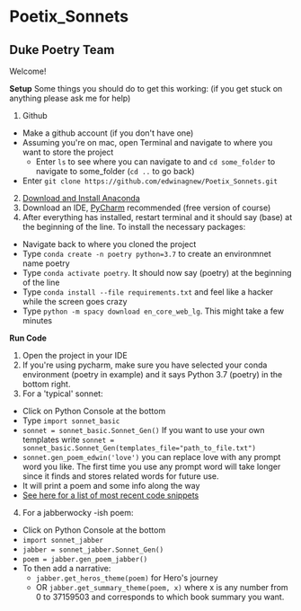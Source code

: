 # Poetix_Sonnets

## Duke Poetry Team

Welcome!

**Setup**
Some things you should do to get this working: (if you get stuck on anything please ask me for help)
1. Github 
  - Make a github account (if you don't have one)
  - Assuming you're on mac, open Terminal and navigate to where you want to store the project
    - Enter `ls` to see where you can navigate to and `cd some_folder` to navigate to some_folder (`cd ..` to go back)
  - Enter `git clone https://github.com/edwinagnew/Poetix_Sonnets.git`
2. [Download and Install Anaconda](https://docs.anaconda.com/anaconda/install/mac-os/)
3. Download an IDE, [PyCharm](https://www.jetbrains.com/pycharm/promo/anaconda/) recommended (free version of course)
4. After everything has installed, restart terminal and it should say (base) at the beginning of the line. To install the necessary packages:
  - Navigate back to where you cloned the project
  - Type `conda create -n poetry python=3.7` to create an environmnet name poetry
  - Type `conda activate poetry`. It should now say (poetry) at the beginning of the line
  - Type `conda install --file requirements.txt` and feel like a hacker while the screen goes crazy
  - Type `python -m spacy download en_core_web_lg`. This might take a few minutes

**Run Code**
1. Open the project in your IDE
2. If you're using pycharm, make sure you have selected your conda environment (poetry in example) and it says Python 3.7 (poetry) in the bottom right.
3. For a 'typical' sonnet:
  - Click on Python Console at the bottom
  - Type `import sonnet_basic`
  - `sonnet = sonnet_basic.Sonnet_Gen()` If you want to use your own templates write `sonnet = sonnet_basic.Sonnet_Gen(templates_file="path_to_file.txt")`
  - `sonnet.gen_poem_edwin('love')` you can replace love with any prompt word you like. The first time you use any prompt word will take longer since it finds and stores related words for future use.
  - It will print a poem and some info along the way
  - [See here for a list of most recent code snippets](https://docs.google.com/document/d/1g7HA3vJTgx2nRW8nqw2OvcB5aQN0rwsGVod0qTGKztg/edit?usp=sharing)
 4. For a jabberwocky -ish poem:
  - Click on Python Console at the bottom
  - `import sonnet_jabber`
  - `jabber = sonnet_jabber.Sonnet_Gen()`
  - `poem = jabber.gen_poem_jabber()`
  - To then add a narrative:
    - `jabber.get_heros_theme(poem)` for Hero's journey
    - OR `jabber.get_summary_theme(poem, x)` where x is any number from 0 to 37159503 and corresponds to which book summary you want.
